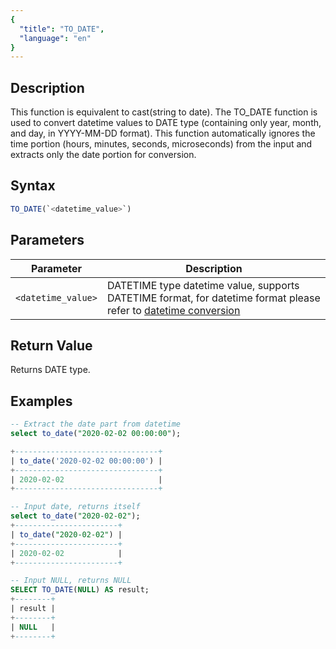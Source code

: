```yaml
---
{
  "title": "TO_DATE",
  "language": "en"
}
---
```


## Description
This function is equivalent to cast(string to date).
The TO_DATE function is used to convert datetime values to DATE type (containing only year, month, and day, in YYYY-MM-DD format). This function automatically ignores the time portion (hours, minutes, seconds, microseconds) from the input and extracts only the date portion for conversion.

## Syntax
```sql
TO_DATE(`<datetime_value>`)
```

## Parameters
| Parameter | Description |
|-----------|-------------|
| `<datetime_value>` | DATETIME type datetime value, supports DATETIME format, for datetime format please refer to [datetime conversion](../../../../../docs/sql-manual/basic-element/sql-data-types/conversion/datetime-conversion) |

## Return Value

Returns DATE type.

## Examples

```sql
-- Extract the date part from datetime
select to_date("2020-02-02 00:00:00");

+--------------------------------+
| to_date('2020-02-02 00:00:00') |
+--------------------------------+
| 2020-02-02                     |
+--------------------------------+

-- Input date, returns itself
select to_date("2020-02-02");
+-----------------------+
| to_date("2020-02-02") |
+-----------------------+
| 2020-02-02            |
+-----------------------+

-- Input NULL, returns NULL
SELECT TO_DATE(NULL) AS result;
+--------+
| result |
+--------+
| NULL   |
+--------+
```

